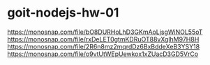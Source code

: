 # goit-nodejs-hw-01

https://monosnap.com/file/bO8DURHoLhD3GKmAoLjsgWiNOL55oT
https://monosnap.com/file/rxDeLET0gtmKDRuOT88vXglhM97H8H
https://monosnap.com/file/2R6n8mz2mqrdDz6BxBddeXeB3YSY18
https://monosnap.com/file/o9vtUtWEpUewkox1xZUacD3GD5VrCo
